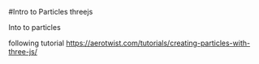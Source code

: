 #Intro to Particles threejs

Into to particles

following tutorial https://aerotwist.com/tutorials/creating-particles-with-three-js/
